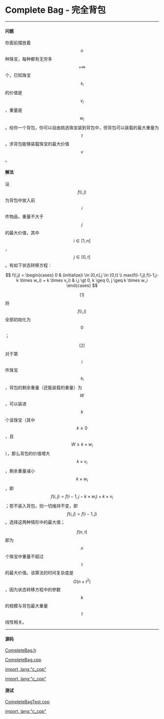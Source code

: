 <script type="text/javascript" src="https://cdnjs.cloudflare.com/ajax/libs/mathjax/2.7.1/MathJax.js?config=TeX-AMS-MML_HTMLorMML"></script>

# Complete Bag - 完全背包

--------

#### 问题

你面前摆放着$$ n $$种珠宝，每种都有无穷多$$ + \infty $$个，已知珠宝$$ s_i $$的价值是$$ v_i $$，重量是$$ w_i $$。给你一个背包，你可以自由挑选珠宝装到背包中，但背包可以装载的最大重量为$$ t $$。求背包能够装载珠宝的最大价值$$ v $$。

#### 解法

设$$ f(i,j) $$为背包中放入前$$ i $$件物品，重量不大于$$ j $$的最大价值，其中$$ i \in [1,n] $$，$$ j \in [0,t] $$。有如下状态转移方程：

$$
f(i,j) =
\begin{cases}
0                                                   &   (initialize)i \in [0,n],j \in [0,t] \\
max(f(i-1,j),f(i-1,j-k \times w_i) + k \times v_i)  &   i,j \gt 0, k \geq 0, j \geq k \times w_i
\end{cases}
$$

$$ (1) $$ 将$$ f(i,j) $$全部初始化为$$ 0 $$；

$$ (2) $$ 对于第$$ i $$件珠宝$$ s_i $$，背包的剩余重量（还能装载的重量）为$$ W $$，可以装进$$ k $$个该珠宝（其中$$ k \geq 0 $$，且$$ W \geq k \times w_i $$），那么背包的价值增大$$ k \times v_i $$，剩余重量减小$$ k \times w_i $$，即$$ f(i,j) = f(i-1,j-k \times w_i) + k \times v_i $$；若不装入背包，则一切维持不变，即$$ f(i,j) = f(i-1,j) $$。选择这两种情形中的最大值；

$$ f(n,t) $$即为$$ n $$个珠宝中重量不超过$$ t $$的最大价值。该算法的时间复杂度是$$ O(n \times t^2) $$，因为状态转移方程中的参数$$ k $$的规模与背包最大重量$$ t $$线性相关。

--------

#### 源码

[CompleteBag.h](https://github.com/linrongbin16/Way-to-Algorithm/blob/master/src/DynamicProgramming/BagDP/CompleteBag.h)

[CompleteBag.cpp](https://github.com/linrongbin16/Way-to-Algorithm/blob/master/src/DynamicProgramming/BagDP/CompleteBag.cpp)

[import, lang:"c_cpp"](../../../../src/DynamicProgramming/BagDP/CompleteBag.h)

[import, lang:"c_cpp"](../../../../src/DynamicProgramming/BagDP/CompleteBag.cpp)

#### 测试

[CompleteBagTest.cpp](https://github.com/linrongbin16/Way-to-Algorithm/blob/master/src/DynamicProgramming/BagDP/CompleteBagTest.cpp)

[import, lang:"c_cpp"](../../../../src/DynamicProgramming/BagDP/CompleteBagTest.cpp)
